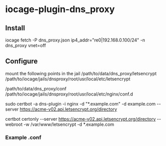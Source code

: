 # iocage-plugin-dns_proxy

## Install

iocage fetch -P dns_proxy.json ip4_addr="re0|192.168.0.100/24" -n dns_proxy vnet=off

## Configure

mount the following points in the jail
/path/to/data/dns_proxy/letsencrypt
/path/to/iocage/jails/dnsproxy/root/usr/local/etc/letsencrypt

/path/to/data/dns_proxy/conf
/path/to/iocage/jails/dnsproxy/root/usr/local/etc/nginx/conf.d

sudo certbot -a dns-plugin -i nginx -d "*.example.com" -d example.com --server https://acme-v02.api.letsencrypt.org/directory

certbot certonly --server https://acme-v02.api.letsencrypt.org/directory --webroot -w /var/www/letsencrypt -d *.example.com

### Example .conf
